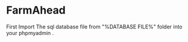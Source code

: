 # FarmAhead

First Import The sql database file from "%DATABASE FILE%" folder into your phpmyadmin .  
